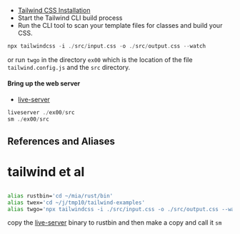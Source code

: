 
- [Tailwind CSS Installation](https://tailwindcss.com/docs/installation)
- Start the Tailwind CLI build process
- Run the CLI tool to scan your template files for classes and build your CSS.

```rust
npx tailwindcss -i ./src/input.css -o ./src/output.css --watch
```

or run `twgo` in the directory `ex00` which is the location of the file `tailwind.config.js` and the `src` directory.

#### Bring up the web server

- [live-server](https://github.com/stormasm/live-server)

```rust
liveserver ./ex00/src
sm ./ex00/src
```

## References and Aliases

##
#   tailwind et al
##

```sh
alias rustbin='cd ~/mia/rust/bin'
alias twex='cd ~/j/tmp10/tailwind-examples'
alias twgo='npx tailwindcss -i ./src/input.css -o ./src/output.css --watch'
```

copy the [live-server](https://github.com/stormasm/live-server) binary to rustbin and then make a copy and call it `sm`
